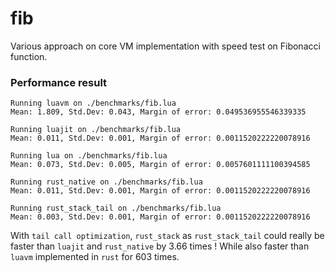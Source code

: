 # fib
Various approach on core VM implementation with speed test on Fibonacci function.

### Performance result

    Running luavm on ./benchmarks/fib.lua
    Mean: 1.809, Std.Dev: 0.043, Margin of error: 0.049536955546339335

    Running luajit on ./benchmarks/fib.lua
    Mean: 0.011, Std.Dev: 0.001, Margin of error: 0.0011520222220078916

    Running lua on ./benchmarks/fib.lua
    Mean: 0.073, Std.Dev: 0.005, Margin of error: 0.0057601111100394585

    Running rust_native on ./benchmarks/fib.lua
    Mean: 0.011, Std.Dev: 0.001, Margin of error: 0.0011520222220078916

    Running rust_stack_tail on ./benchmarks/fib.lua
    Mean: 0.003, Std.Dev: 0.001, Margin of error: 0.0011520222220078916
    

With `tail call optimization`, `rust_stack` as `rust_stack_tail` could really be faster than `luajit` and `rust_native` by 3.66 times ! While also faster than `luavm` implemented in `rust` for 603 times.

